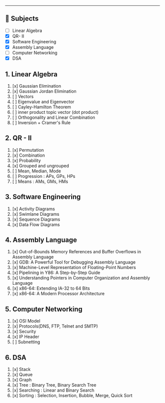 
---

## 📝 Subjects
- [ ] Linear Algebra
- [x] QR- II
- [x] Software Engineering
- [x] Assembly Language
- [ ] Computer Networking
- [x] DSA
## 1. Linear Algebra

1. [x] Gaussian Elimination
2. [x] Gaussian Jordan  Elimination
3. [ ] Vectors
4. [ ] Eigenvalue and Eigenvector
5. [ ] Cayley-Hamilton Theorem
6. [ ] inner product topic vector (dot product)
7. [ ] Orthogonality and Linear Combination
8. [ ] Inversion + Cramer's Rule
## 2. QR - II

1. [x] Permutation
2. [x] Combination
3. [x] Probability
4. [x] Grouped and ungrouped
5. [ ] Mean, Median, Mode
6. [ ] Progression : APs, GPs, HPs
7. [ ] Means : AMs, GMs, HMs

## 3. Software Engineering

1. [x] Activity Diagrams
2. [x] Swimlane Diagrams
3. [x] Sequence Diagrams
4. [x] Data Flow Diagrams

## 4. Assembly Language

1. [x] Out-of-Bounds Memory References and Buffer Overflows in Assembly Language
2. [x] GDB: A Powerful Tool for Debugging Assembly Language
3. [x] Machine-Level Representation of Floating-Point Numbers
4. [x] Pipelining in Y86: A Step-by-Step Guide
5. [x] Understanding Pointers in Computer Organization and Assembly Language
6. [x] x86-64: Extending IA-32 to 64 Bits
7. [x] x86-64: A Modern Processor Architecture

## 5. Computer Networking

1. [x] OSI Model
2. [x] Protocols(DNS, FTP, Telnet and SMTP)
3. [x] Security
4. [x] IP Header
5. [ ] Subnetting

## 6. DSA

1. [x] Stack
2. [x] Queue
3. [x] Graph
4. [x] Tree : Binary Tree, Binary Search Tree
5. [x] Searching : Linear and Binary Search
6. [x] Sorting : Selection, Insertion, Bubble, Merge, Quick Sort